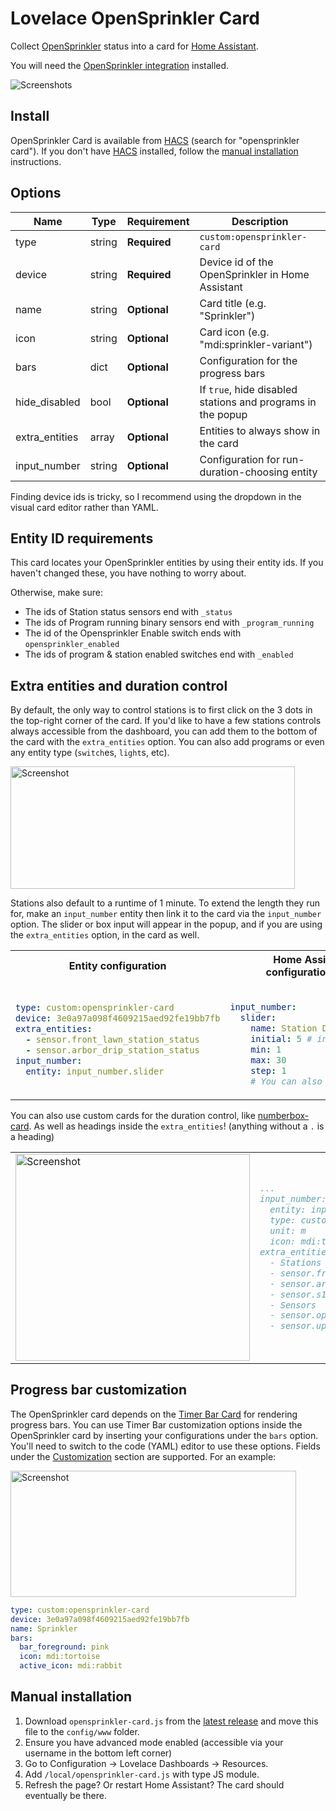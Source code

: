 # Lovelace OpenSprinkler Card

Collect [OpenSprinkler][opensprinkler] status into a card for [Home Assistant][home-assistant].

You will need the [OpenSprinkler integration][opensprinkler-integration] installed.

![Screenshots](https://raw.githubusercontent.com/rianadon/opensprinkler-card/main/images/readme.png)

## Install

OpenSprinkler Card is available from [HACS][hacs] (search for "opensprinkler card"). If you don't have [HACS][hacs] installed, follow the [manual installation](#manual-installation) instructions.

## Options

| Name              | Type    | Requirement  | Description                                                 |
| ----------------- | ------- | ------------ | ------------------------------------------------------------|
| type              | string  | **Required** | `custom:opensprinkler-card`                                 |
| device            | string  | **Required** | Device id of the OpenSprinkler in Home Assistant            |
| name              | string  | **Optional** | Card title (e.g. "Sprinkler")                               |
| icon              | string  | **Optional** | Card icon (e.g. "mdi:sprinkler-variant")                    |
| bars              | dict    | **Optional** | Configuration for the progress bars                         |
| hide_disabled     | bool    | **Optional** | If `true`, hide disabled stations and programs in the popup |
| extra_entities    | array   | **Optional** | Entities to always show in the card                         |
| input_number      | string  | **Optional** | Configuration for run-duration-choosing entity              |

Finding device ids is tricky, so I recommend using the dropdown in the visual card editor rather than YAML.

## Entity ID requirements

This card locates your OpenSprinkler entities by using their entity ids. If you haven't changed these, you have nothing to worry about.

Otherwise, make sure:
- The ids of Station status sensors end with `_status`
- The ids of Program running binary sensors end with `_program_running`
- The id of the Opensprinkler Enable switch ends with `opensprinkler_enabled`
- The ids of program & station enabled switches end with `_enabled`

## Extra entities and duration control

By default, the only way to control stations is to first click on the 3 dots in the top-right corner of the card. If you'd like to have a few stations controls always accessible from the dashboard, you can add them to the bottom of the card with the `extra_entities` option. You can also add programs or even any entity type (`switch`es, `light`s, etc).

<img alt="Screenshot" src="https://raw.githubusercontent.com/rianadon/opensprinkler-card/main/images/input-stations.png" width="455" height="196" />

Stations also default to a runtime of 1 minute. To extend the length they run for, make an `input_number` entity then link it to the card via the `input_number` option. The slider or box input will appear in the popup, and if you are using the `extra_entities` option, in the card as well.

<table> <tr>
<th> Entity configuration </th> <th> Home Assistant configuration.yaml </th>
</tr> <tr> <td>

```yaml
type: custom:opensprinkler-card
device: 3e0a97a098f4609215aed92fe19bb7fb
extra_entities:
  - sensor.front_lawn_station_status
  - sensor.arbor_drip_station_status
input_number:
  entity: input_number.slider
```

</td>
<td>

```yaml

input_number:
  slider:
    name: Station Duration
    initial: 5 # in minutes
    min: 1
    max: 30
    step: 1
    # You can also use mode: box
```

</td> </tr> </table>

You can also use custom cards for the duration control, like [numberbox-card](https://github.com/htmltiger/numberbox-card). As well as headings inside the `extra_entities`! (anything without a `.` is a heading)

<table> <tr>
<td>

<img alt="Screenshot" src="https://raw.githubusercontent.com/rianadon/opensprinkler-card/main/images/numberbox-images.png" width="375" height="331" />

</td> <td>

```yaml
...
input_number:
  entity: input_number.slider1
  type: custom:numberbox-card
  unit: m
  icon: mdi:timelapse
extra_entities:
  - Stations
  - sensor.front_lawn_station_status
  - sensor.arbor_drip_station_status
  - sensor.s15_station_status
  - Sensors
  - sensor.opensprinkler_water_level
  - sensor.upstairs_humidity
```

</td> </tr> </table>

## Progress bar customization

The OpenSprinkler card depends on the [Timer Bar Card](https://github.com/rianadon/timer-bar-card) for rendering progress bars. You can use Timer Bar customization options inside the OpenSprinkler card by inserting your configurations under the `bars` option. You'll need to switch to the code (YAML) editor to use these options. Fields under the [Customization](https://github.com/rianadon/timer-bar-card#customization) section are supported. For an example:

<img alt="Screenshot" src="https://raw.githubusercontent.com/rianadon/opensprinkler-card/main/images/progressbar-customization.png" width="457" height="202" />

```yaml
type: custom:opensprinkler-card
device: 3e0a97a098f4609215aed92fe19bb7fb
name: Sprinkler
bars:
  bar_foreground: pink
  icon: mdi:tortoise
  active_icon: mdi:rabbit
```

## Manual installation

1. Download `opensprinkler-card.js` from the [latest release][release] and move this file to the `config/www` folder.
2. Ensure you have advanced mode enabled (accessible via your username in the bottom left corner)
3. Go to Configuration -> Lovelace Dashboards -> Resources.
4. Add `/local/opensprinkler-card.js` with type JS module.
5. Refresh the page? Or restart Home Assistant? The card should eventually be there.

[home-assistant]: https://github.com/home-assistant/home-assistant
[opensprinkler]: https://opensprinkler.com
[opensprinkler-integration]: https://github.com/vinteo/hass-opensprinkler
[hacs]: https://hacs.xyz/
[release]: https://github.com/rianadon/oepnsprinkler-card/releases
